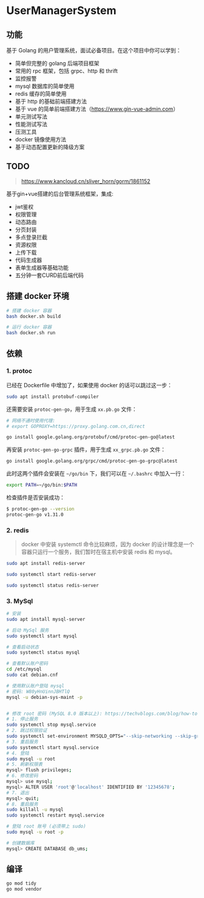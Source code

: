 # UserManagerSystem

## 功能

基于 Golang 的用户管理系统，面试必备项目。在这个项目中你可以学到：

* 简单但完整的 golang 后端项目框架
* 常用的 rpc 框架，包括 grpc、http 和 thrift
* 监控报警
* mysql 数据库的简单使用
* redis 缓存的简单使用
* 基于 http 的基础前端搭建方法
* 基于 vue 的简单前端搭建方法（<https://www.gin-vue-admin.com>）
* 单元测试写法
* 性能测试写法
* 压测工具
* docker 镜像使用方法
* 基于动态配置更新的降级方案

## TODO

> <https://www.kancloud.cn/sliver_horn/gorm/1861152>

基于gin+vue搭建的后台管理系统框架，集成:

* jwt鉴权
* 权限管理
* 动态路由
* 分页封装
* 多点登录拦截
* 资源权限
* 上传下载
* 代码生成器
* 表单生成器等基础功能
* 五分钟一套CURD前后端代码

## 搭建 docker 环境

```bash
# 搭建 docker 容器
bash docker.sh build

# 运行 docker 容器
bash docker.sh run
```

## 依赖

### 1. protoc

已经在 Dockerfile 中增加了，如果使用 docker 的话可以跳过这一步：

```bash
sudo apt install protobuf-compiler
```

还需要安装 `protoc-gen-go`，用于生成 `xx.pb.go` 文件：

```bash
# 网络不通时使用代理:
# export GOPROXY=https://proxy.golang.com.cn,direct

go install google.golang.org/protobuf/cmd/protoc-gen-go@latest
```

再安装 `protoc-gen-go-grpc` 插件，用于生成 `xx_grpc.pb.go` 文件：

```bash
go install google.golang.org/grpc/cmd/protoc-gen-go-grpc@latest
```

此时这两个插件会安装在 `~/go/bin` 下，我们可以在 `~/.bashrc` 中加入一行：

```bash
export PATH=~/go/bin:$PATH
```

检查插件是否安装成功：

```bash
$ protoc-gen-go --version
protoc-gen-go v1.31.0
```

### 2. redis

> docker 中安装 systemctl 命令比较麻烦，因为 docker 的设计理念是一个容器只运行一个服务，我们暂时在宿主机中安装 redis 和 mysql。

```bash
sudo apt install redis-server

sudo systemctl start redis-server

sudo systemctl status redis-server
```

### 3. MySql

```bash
# 安装
sudo apt install mysql-server

# 启动 MySql 服务
sudo systemctl start mysql

# 查看启动状态
sudo systemctl status mysql

# 查看默认账户密码
cd /etc/mysql
sudo cat debian.cnf

# 使用默认账户登陆 mysql
# 密码: W80yHnUinnJBHTlQ
mysql -u debian-sys-maint -p


# 修改 root 密码 (MySQL 8.0 版本以上): https://techvblogs.com/blog/how-to-reset-mysql-root-password-ubuntu
# 1. 停止服务
sudo systemctl stop mysql.service
# 2. 跳过权限验证
sudo systemctl set-environment MYSQLD_OPTS="--skip-networking --skip-grant-tables"
# 3. 重启服务
sudo systemctl start mysql.service
# 4. 登陆
sudo mysql -u root
# 5. 刷新权限表
mysql> flush privileges;
# 6. 修改密码
mysql> use mysql;
mysql> ALTER USER 'root'@'localhost' IDENTIFIED BY '12345678';
# 7. 退出
mysql> quit;
# 8. 重启服务
sudo killall -u mysql
sudo systemctl restart mysql.service

# 登陆 root 账号 (必须带上 sudo)
sudo mysql -u root -p

# 创建数据库
mysql> CREATE DATABASE db_ums;
```

## 编译

```bash
go mod tidy
go mod vendor

```
